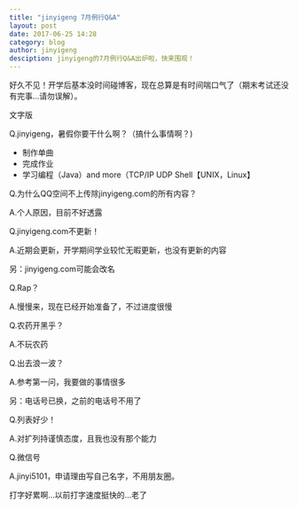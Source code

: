 ```yaml
---
title: "jinyigeng 7月例行Q&A"
layout: post
date: 2017-06-25 14:28
category: blog
author: jinyigeng
desciption: jinyigeng的7月例行Q&A出炉啦，快来围观！
---
```


好久不见！开学后基本没时间碰博客，现在总算是有时间喘口气了（期末考试还没有完事...请勿误解）。

文字版

Q.jinyigeng，暑假你要干什么啊？（搞什么事情啊？)

- 制作单曲
- 完成作业
- 学习编程（Java）and more（TCP/IP UDP Shell【UNIX，Linux】

Q.为什么QQ空间不上传除jinyigeng.com的所有内容？

A.个人原因，目前不好透露

Q.jinyigeng.com不更新！

A.近期会更新，开学期间学业较忙无暇更新，也没有更新的内容

另：jinyigeng.com可能会改名

Q.Rap？

A.慢慢来，现在已经开始准备了，不过进度很慢

Q.农药开黑乎？

A.不玩农药

Q.出去浪一波？

A.参考第一问，我要做的事情很多

另：电话号已换，之前的电话号不用了

Q.列表好少！

A.对扩列持谨慎态度，且我也没有那个能力

Q.微信号

A.jinyi5101，申请理由写自己名字，不用朋友圈。



打字好累啊...以前打字速度挺快的...老了